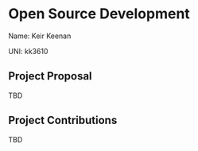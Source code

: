 # Open Source Development

Name: Keir Keenan

UNI: kk3610

## Project Proposal

TBD

## Project Contributions

TBD
